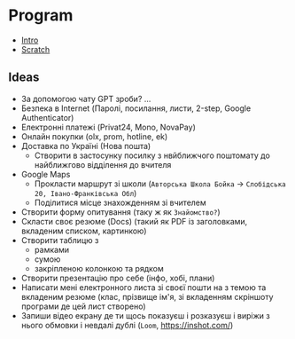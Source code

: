 # Program

- [Intro](./lessons/00-intro.md)
- [Scratch](./lessons/scratch.md)

## Ideas

- За допомогою чату GPT зроби? ...
- Безпека в Internet (Паролі, посилання, листи, 2-step, Google Authenticator)
- Електронні платежі (Privat24, Mono, NovaPay)
- Онлайн покупки (olx, prom, hotline, ek)
- Доставка по Україні (Нова пошта)
  - Створити в застосунку посилку з нвйближчого поштомату до найближгово відділення до вчителя
- Google Maps
  - Прокласти маршрут зі школи (`Авторська Школа Бойка` -> `Слобідська 20, Івано-Франківська Обл`)
  - Поділитися місце знахожденням зі вчителем
- Створити форму опитування (таку ж як `Знайомство?`)
- Скласти своє резюме (Docs) (такий як PDF із заголовками, вкладеним списком, картинкою)
- Створити таблицю з
  - рамками
  - сумою 
  - закріпленою колонкою та рядком
- Створити презентацію про себе (інфо, хобі, плани)
- Написати мені електронного листа зі своєї пошти на  з темою та вкладеним резюме (клас, прізвище ім'я, зі вкладенням скріншоту програми де цей лист створено)
- Запиши відео екрану де ти щось показуєш і розказуєш і виріжи з нього обмовки і невдалі дублі (`Loom`, https://inshot.com/)
